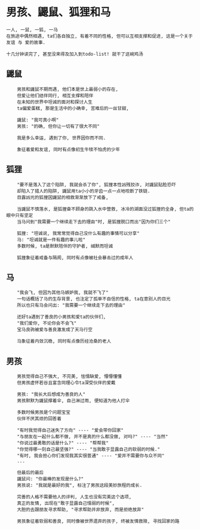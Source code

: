 # 男孩、鼹鼠、狐狸和马

    一人, 一鼠, 一狐, 一马
    在旅途中偶然相遇, ta们各自独立, 有着不同的性格, 但可以互相支撑和促进, 这是一个关于友谊 与 爱的故事.

    十几分钟读完了, 甚至没来得及加入到todo-list! 就干了这碗鸡汤

## 鼹鼠

        男孩和鼹鼠不期而遇, 他们本是世上最弱小的存在,
        但爱让他们结伴同行, 相互支撑和陪伴
        在未知的世界中坦诚的面对和探讨人生
        ta偏爱蛋糕, 那是生活中的小确幸, 苦难后的一丝甘甜, 

        鼹鼠: "我可真小啊"
        男孩: "的确, 但你让一切有了很大不同"

        我是多么幸运, 遇到了你, 世界因你而不同.

        象征着爱和友谊, 同时有点像初生牛犊不怕虎的少年

## 狐狸

        "要不是落入了这个陷阱, 我就会杀了你", 狐狸本性凶残狡诈, 对鼹鼠贴脸恐吓
        却陷入了猎人的陷阱, 鼹鼠用ta小小的牙齿一点一点地咬断了铁链.
        目露凶光的狐狸因鼹鼠的相救渐渐放下了戒备, 

        当鼹鼠不慎落水, 是狐狸奋不顾身的跳入水中营救, 冰冷的湖面没过狐狸的全身, 但ta的眼中只有坚定
        当马问到"我需要一个继续走下去的理由"时, 是狐狸脱口而出"因为你们三个"

        狐狸: "坦诚说, 我常常觉得自己没什么有趣的事情可以分享"
        马: "坦诚就是一件有趣的事儿啦"
        多数时候, ta是默默陪伴的守护者, 缄默而坦诚

        狐狸象征着戒备与隔阂, 同时有点像被社会暴击过的成年人

## 马

        "我会飞, 但因为其他马嫉妒我, 我就不飞了" 
        一句话概括了马的生存背景, 也注定了孤单不自信的性格, ta在意别人的目光
        所以也只有马会问出: "我需要一个继续走下去的理由"

        还好ta遇到了善良的小男孩和爱ta的伙伴们, 
        "我们爱你, 不论你会不会飞"
        宝马良驹被爱与善良激发成了天马行空

        马象征着内敛沉稳, 同时有点像历经沧桑的老人

## 男孩

        男孩觉得自己不强大, 不完美, 怯懦缺爱, 懵懵懂懂
        但男孩虚怀若谷且富含同理心令ta深受伙伴的爱戴
        
        男孩: "我长大后想成为善良的人"
        男孩默默为鼹鼠撑着伞, 自己淋过雨, 便知道为他人打伞

        多数时候男孩是个问题宝宝
        伙伴不厌其烦的回答着

        "有时我觉得自己迷失了方向" ---- "爱会带你回家"
        "与朋友在一起什么都不做, 并不是真的什么都没做, 对吗?" ---- "当然"
        "你说过最勇敢的话是什么?" ---- "帮帮我"
        "你觉得哪一刻自己最坚强?" ---- "当我敢于显露自己的软弱的时候."
        "有时, 我会担心你们发现我其实很普通" ---- "爱并不需要你与众不同"
        ...

        但最后的最后
        鼹鼠问: "你最棒的发现是什么?"
        男孩说: "我就是最好的我", 标注了男孩这段美妙旅程的成长.

        完善的人格不需要他人的评判, 人生也没有完美这个选项,
        真正的友情, 出现在"敢于显露自己懦弱的时候", 
        大胆的去跟朋友寻求帮助, "寻求帮助并非放弃, 而是拒绝放弃"

        男孩象征着软弱和善良, 同时像被世界遗弃的孩子, 终被友情救赎, 寻找回家的路

